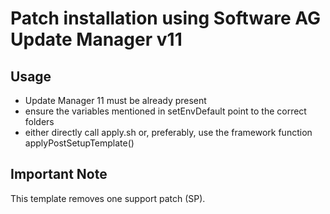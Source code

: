 # Patch installation using Software AG Update Manager v11

## Usage

- Update Manager 11 must be already present
- ensure the variables mentioned in setEnvDefault point to the correct folders
- either directly call apply.sh or, preferably, use the framework function applyPostSetupTemplate()

## Important Note

This template removes one support patch (SP).
